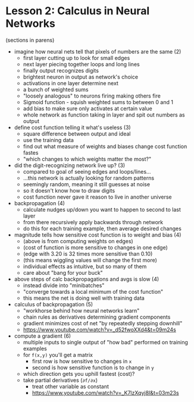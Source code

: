# Lesson 2: Calculus in Neural Networks

(sections in parens)
- imagine how neural nets tell that pixels of numbers are the same (2)
    - first layer cutting up to look for small edges
    - next layer piecing together loops and long lines
    - finally output recognizes digits
    - brightest neuron in output as network's choice
    - activations in one layer determine next
    - a bunch of weighted sums
    - "loosely analogous" to neurons firing making others fire
    - Sigmoid function - squish weighted sums to between 0 and 1
    - add bias to make sure only activates at certain value
    - whole network as function taking in layer and spit out numbers as output
- define cost function telling it what's useless (3)
    - square difference between output and ideal
    - use the training data
    - find out what measure of weights and biases change cost function fastes
    - "which changes to which weights matter the most?"
- did the digit-recognizing network live up? (3)
    - compared to goal of seeing edges and loops/lines...
    - ...this network is actually looking for random patterns
    - seemingly random, meaning it still guesses at noise
    - so it doesn't know how to draw digits
    - cost function never gave it reason to live in another universe
- backpropagation (4)
    - calculate nudges up/down you want to happen to second to last layer
    - from there recursively apply backwards through network
    - do this for each training example, then average desired changes
- magnitude tells how sensitive cost function is to weight and bias (4)
    - (above is from computing weights on edges)
    - (cost of function is more sensitive to changes in one edge)
    - (edge with 3.20 is 32 times more sensitive than 0.10)
    - (this means wiggling values will change the first more)
    - individual effects as intuitive, but so many of them
    - care about "bang for your buck"
- above steps of calc backpropagations and avgs is slow (4)
    - instead divide into "minibatches"
    - "converge towards a local minimum of the cost function"
    - this means the net is doing well with training data
- calculus of backpropagation (5)
    - "workhorse behind how neural networks learn"
    - chain rules as derivatives determining gradient components
    - gradient minimizes cost of net "by repeatedly stepping downhill"
    - https://www.youtube.com/watch?v=_d52fwoXXd4&t=09m24s
- compute a gradient (6)
    - multiple inputs to single output of "how bad" performed on training examples
    - for `f(x,y)` you'll get a matrix
        - first row is how sensitive to changes in `x`
        - second is how sensitive function is to change in `y`
    - which direction gets you uphill fastest (cost)?
    - take partial derivatives (`∂f/∂x`)
        - treat other variable as constant
        - https://www.youtube.com/watch?v=_K7lzXqyj8I&t=03m23s
